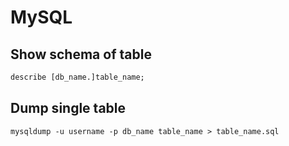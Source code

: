 # MySQL

## Show schema of table
```sql
describe [db_name.]table_name;
```
## Dump single table
`mysqldump -u username -p db_name table_name > table_name.sql`
